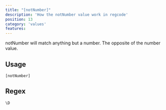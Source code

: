 ```yaml
---
title: "[notNumber]"
description: 'How the notNumber value work in regcode'
position: 13
category: 'values'
features:
---
```


notNumber will match anything but a number. The opposite of the number value.

## Usage

`[notNumber]`
## Regex

```
\D
```
